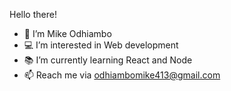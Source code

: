 Hello there!
- :man: I’m Mike Odhiambo
- :computer: I’m interested in Web development
- :books: I’m currently learning React and Node
- 📫 Reach me via odhiambomike413@gmail.com

<!---
MikeOdhiambo/MikeOdhiambo is a ✨ special ✨ repository because its `README.md` (this file) appears on your GitHub profile.
You can click the Preview link to take a look at your changes.
--->
